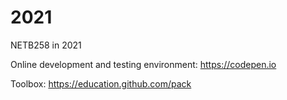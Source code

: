 # 2021

NETB258 in 2021

Online development and testing environment: https://codepen.io

Toolbox: https://education.github.com/pack
